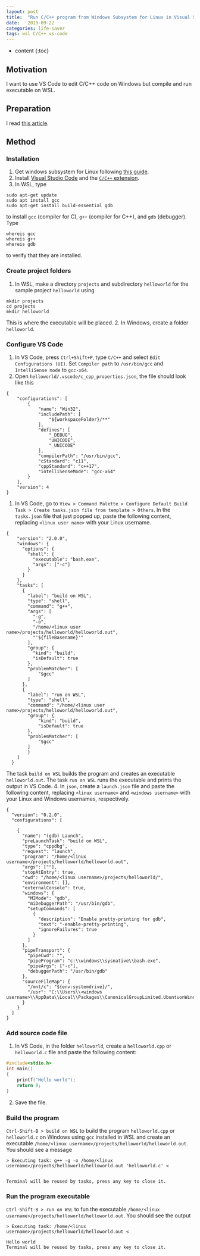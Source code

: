 ```yaml
---
layout: post
title:  "Run C/C++ program from Windows Subsystem for Linux in Visual Studio Code"
date:   2019-09-22
categories: life-saver
tags: wsl C/C++ vs-code
---
```


* content
{:toc}

## Motivation

I want to use VS Code to edit C/C++ code on Windows but compile and run executable on WSL. 

## Preparation

I read [this article](https://code.visualstudio.com/docs/cpp/config-wsl).




## Method

### Installation

1. Get windows subsystem for Linux following [this guide](https://docs.microsoft.com/en-us/windows/wsl/install-win10).
2. Install [Visual Studio Code](https://code.visualstudio.com/download) and the [`C/C++` extension](https://marketplace.visualstudio.com/items?itemName=ms-vscode.cpptools).
3. In WSL, type 
```
sudo apt-get update
sudo apt install gcc
sudo apt-get install build-essential gdb
```
to install `gcc` (compiler for C), `g++` (compiler for C++), and `gdb` (debugger). Type
```
whereis gcc
whereis g++
whereis gdb
```
to verify that they are installed.

### Create project folders
1. In WSL, make a directory `projects` and subdirectory `helloworld` for the sample project `helloworld` using
```
mkdir projects
cd projects
mkdir helloworld
```
This is where the executable will be placed.
2. In Windows, create a folder `helloworld`.

### Configure VS Code
1. In VS Code, press `Ctrl+Shift+P`, type `C/C++` and select `Edit Configurations (UI)`. Set `Compiler path` to `/usr/bin/gcc` and `IntelliSense mode` to `gcc-x64`.
2. Open `helloworld/.vscode/c_cpp_properties.json`, the file should look like this
```
{
    "configurations": [
        {
            "name": "Win32",
            "includePath": [
                "${workspaceFolder}/**"
            ],
            "defines": [
                "_DEBUG",
                "UNICODE",
                "_UNICODE"
            ],
            "compilerPath": "/usr/bin/gcc",
            "cStandard": "c11",
            "cppStandard": "c++17",
            "intelliSenseMode": "gcc-x64"
        }
    ],
    "version": 4
}
```
1. In VS Code, go to `View > Command Palette > Configure Default Build Task > Create tasks.json file from template > Others`. In the `tasks.json` file that just popped up, paste the following content, replacing `<linux user name>` with your Linux username.
```
{
    "version": "2.0.0",
    "windows": {
      "options": {
        "shell": {
          "executable": "bash.exe",
          "args": ["-c"]
        }
      }
    },
    "tasks": [
      {
        "label": "build on WSL",
        "type": "shell",
        "command": "g++",
        "args": [
          "-g",
          "-o",
          "/home/<linux user name>/projects/helloworld/helloworld.out",
          "'${fileBasename}'"
        ],
        "group": {
          "kind": "build",
          "isDefault": true
        },
        "problemMatcher": [
            "$gcc"
        ]
      },
      {
        "label": "run on WSL",
        "type": "shell",
        "command": "/home/<linux user name>/projects/helloworld/helloworld.out",
        "group": {
            "kind": "build",
            "isDefault": true
        },
        "problemMatcher": [
            "$gcc"
        ]
        }
    ]
  }
```
The task `build on WSL` builds the program and creates an executable `helloworld.out`. The task `run on WSL` runs the executable and prints the output in VS Code.
4. In `json`, create a `launch.json` file and paste the following content, replacing `<linux username>` and `<windows username>` with your Linux and Windows usernames, respectively.
```
{
  "version": "0.2.0",
  "configurations": [
    
    {
      "name": "(gdb) Launch",
      "preLaunchTask": "build on WSL",
      "type": "cppdbg",
      "request": "launch",
      "program": "/home/<linux username>/projects/helloworld/helloworld.out",
      "args": [""],
      "stopAtEntry": true,
      "cwd": "/home/<linux username>/projects/helloworld/",
      "environment": [],
      "externalConsole": true,
      "windows": {
        "MIMode": "gdb",
        "miDebuggerPath": "/usr/bin/gdb",
        "setupCommands": [
          {
            "description": "Enable pretty-printing for gdb",
            "text": "-enable-pretty-printing",
            "ignoreFailures": true
          }
        ]
      },
      "pipeTransport": {
        "pipeCwd": "",
        "pipeProgram": "c:\\windows\\sysnative\\bash.exe",
        "pipeArgs": ["-c"],
        "debuggerPath": "/usr/bin/gdb"
      },
      "sourceFileMap": {
        "/mnt/c": "${env:systemdrive}/",
        "/usr": "C:\\Users\\<windows username>\\AppData\\Local\\Packages\\CanonicalGroupLimited.UbuntuonWindows_79rhkp1fndgsc\\LocalState\\rootfs\\usr\\"
      }
    }
  ]
}
```

### Add source code file
1. In VS Code, in the folder `helloworld`, create a `helloworld.cpp` or `helloworld.c` file and paste the following content:
```c
#include<stdio.h>
int main()
{
    printf("Hello world");
    return 0;
}
```
2. Save the file.

### Build the program
`Ctrl-Shift-B > build on WSL` to build the program `helloworld.cpp` or `helloworld.c` on Windows using `gcc` installed in WSL and create an executable `/home/<linux username>/projects/helloworld/helloworld.out`. You should see a message
```
> Executing task: g++ -g -o /home/<linux username>/projects/helloworld/helloworld.out 'helloworld.c' <


Terminal will be reused by tasks, press any key to close it.
```

### Run the program executable
`Ctrl-Shift-B > run on WSL` to fun the executable `/home/<linux username>/projects/helloworld/helloworld.out`. You should see the output 
```
> Executing task: /home/<linux username>/projects/helloworld/helloworld.out <

Hello world
Terminal will be reused by tasks, press any key to close it.
```